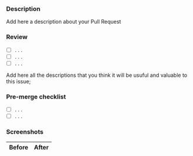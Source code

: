### Description

Add here a description about your Pull Request

### Review 

- [ ] . . .
- [ ] . . .
- [ ] . . .

Add here all the descriptions that you think it will be usuful and valuable to this issue;

### Pre-merge checklist

- [ ] . . .
- [ ] . . .

### Screenshots

| Before | After |
| ------ | ----- |